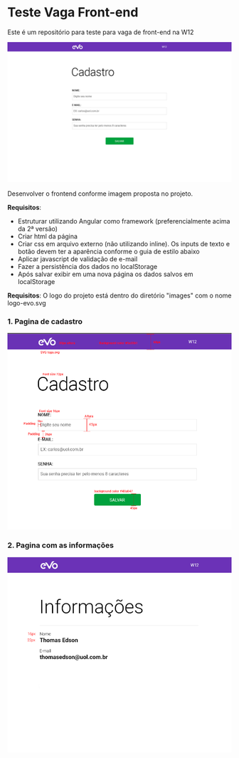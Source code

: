 # Teste Vaga Front-end
Este é um repositório para teste para vaga de front-end na W12

![alt text](images/TESTE-FRONT.jpg)


Desenvolver o frontend conforme imagem proposta no projeto.

**Requisitos**:
- Estruturar utilizando Angular como framework (preferencialmente acima da 2ª versão)
- Criar html da página
- Criar css em arquivo externo (não utilizando inline). Os inputs de texto e botão devem ter a aparência conforme o guia de estilo abaixo
- Aplicar javascript de validação de e-mail
- Fazer a persistência dos dados no localStorage
- Após salvar exibir em uma nova página os dados salvos em localStorage

**Requisitos**:
O logo do projeto está dentro do diretório "images" com o nome logo-evo.svg

### 1. Pagina de cadastro
![alt text](images/especificacao.PNG)

### 2. Pagina com as informações
![alt text](images/informacoes.png)
